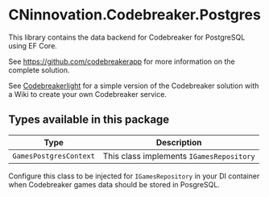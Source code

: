 # CNinnovation.Codebreaker.Postgres

This library contains the data backend for Codebreaker for PostgreSQL using EF Core.

See https://github.com/codebreakerapp for more information on the complete solution.

See [Codebreakerlight](https://github.com/codebreakerapp/codebreakerlight) for a simple version of the Codebreaker solution with a Wiki to create your own Codebreaker service.

## Types available in this package


| Type | Description |
| --- | --- |
| `GamesPostgresContext` | This class implements `IGamesRepository` |

Configure this class to be injected for `IGamesRepository` in your DI container when Codebreaker games data should be stored in PosgreSQL.
